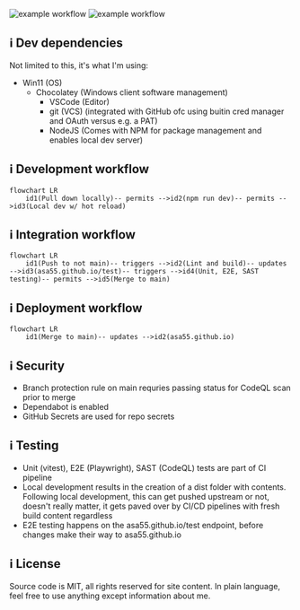 ![example workflow](https://github.com/asa55/asa55.github.io/actions/workflows/continuous-integration.yml/badge.svg) ![example workflow](https://github.com/asa55/asa55.github.io/actions/workflows/continuous-deployment.yml/badge.svg)

## ℹ️ Dev dependencies

Not limited to this, it's what I'm using:

* Win11 (OS)
  * Chocolatey (Windows client software management)
    * VSCode (Editor)
    * git (VCS) (integrated with GitHub ofc using buitin cred manager and OAuth versus e.g. a PAT)
    * NodeJS (Comes with NPM for package management and enables local dev server)

## ℹ️ Development workflow

```mermaid
flowchart LR
    id1(Pull down locally)-- permits -->id2(npm run dev)-- permits -->id3(Local dev w/ hot reload)
```

## ℹ️ Integration workflow

```mermaid
flowchart LR
    id1(Push to not main)-- triggers -->id2(Lint and build)-- updates -->id3(asa55.github.io/test)-- triggers -->id4(Unit, E2E, SAST testing)-- permits -->id5(Merge to main)
```

## ℹ️ Deployment workflow

```mermaid
flowchart LR
    id1(Merge to main)-- updates -->id2(asa55.github.io)
```

## ℹ️ Security

* Branch protection rule on main requries passing status for CodeQL scan prior to merge
* Dependabot is enabled
* GitHub Secrets are used for repo secrets

## ℹ️ Testing

* Unit (vitest), E2E (Playwright), SAST (CodeQL) tests are part of CI pipeline
* Local development results in the creation of a dist folder with contents. Following local development, this can get pushed upstream or not, doesn't really matter, it gets paved over by CI/CD pipelines with fresh build content regardless
* E2E testing happens on the asa55.github.io/test endpoint, before changes make their way to asa55.github.io

## ℹ️ License

Source code is MIT, all rights reserved for site content. In plain language, feel free to use anything except information about me.